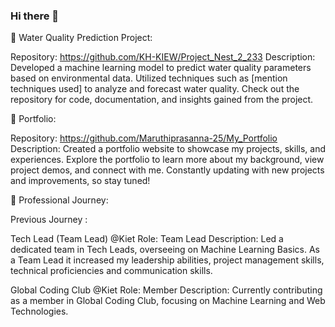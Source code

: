 ### Hi there 👋

🌊 Water Quality Prediction Project:

Repository: https://github.com/KH-KIEW/Project_Nest_2_233
Description: Developed a machine learning model to predict water quality parameters based on environmental data. Utilized techniques such as [mention techniques used] to analyze and forecast water quality. Check out the repository for code, documentation, and insights gained from the project.


📂 Portfolio:

Repository: https://github.com/Maruthiprasanna-25/My_Portfolio
Description: Created a portfolio website to showcase my projects, skills, and experiences. Explore the portfolio to learn more about my background, view project demos, and connect with me. Constantly updating with new projects and improvements, so stay tuned!


🚀 Professional Journey:

Previous Journey :

Tech Lead (Team Lead) @Kiet
Role: Team Lead
Description: Led a dedicated team in Tech Leads, overseeing on Machine Learning Basics.
As a Team Lead it increased my  leadership abilities, project management skills, technical proficiencies and communication skills.

Global Coding Club @Kiet
Role: Member
Description: Currently contributing as a member in Global Coding Club, focusing on Machine Learning and Web Technologies.

